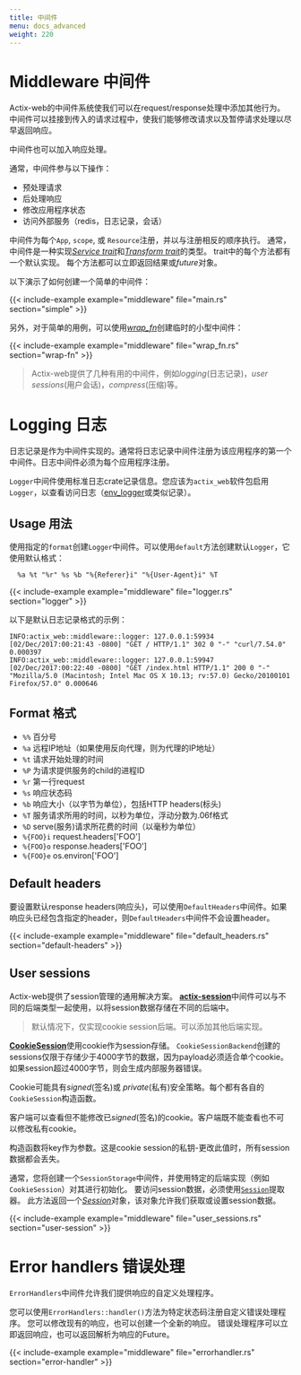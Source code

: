 ```yaml
---
title: 中间件
menu: docs_advanced
weight: 220
---
```


# Middleware 中间件

Actix-web的中间件系统使我们可以在request/response处理中添加其他行为。中间件可以挂接到传入的请求过程中，使我们能够修改请求以及暂停请求处理以尽早返回响应。

中间件也可以加入响应处理。

通常，中间件参与以下操作：

* 预处理请求
* 后处理响应
* 修改应用程序状态
* 访问外部服务（redis，日志记录，会话）

中间件为每个`App`, `scope`, 或 `Resource`注册，并以与注册相反的顺序执行。
通常，中间件是一种实现[*Service trait*][servicetrait]和[*Transform trait*][transformtrait]的类型。
trait中的每个方法都有一个默认实现。
每个方法都可以立即返回结果或*future*对象。

以下演示了如何创建一个简单的中间件：

{{< include-example example="middleware" file="main.rs" section="simple" >}}

另外，对于简单的用例，可以使用[*wrap_fn*][wrap_fn]创建临时的小型中间件：

{{< include-example example="middleware" file="wrap_fn.rs" section="wrap-fn" >}}

> Actix-web提供了几种有用的中间件，例如*logging*(日志记录)，*user sessions*(用户会话)，*compress*(压缩)等。

# Logging 日志

日志记录是作为中间件实现的。通常将日志记录中间件注册为该应用程序的第一个中间件。日志中间件必须为每个应用程序注册。

`Logger`中间件使用标准日志crate记录信息。您应该为`actix_web`软件包启用`Logger`，以查看访问日志（[env_logger][envlogger]或类似记录）。

## Usage 用法

使用指定的`format`创建`Logger`中间件。可以使用`default`方法创建默认`Logger`，它使用默认格式：

```ignore
  %a %t "%r" %s %b "%{Referer}i" "%{User-Agent}i" %T
```

{{< include-example example="middleware" file="logger.rs" section="logger" >}}

以下是默认日志记录格式的示例：

```
INFO:actix_web::middleware::logger: 127.0.0.1:59934 [02/Dec/2017:00:21:43 -0800] "GET / HTTP/1.1" 302 0 "-" "curl/7.54.0" 0.000397
INFO:actix_web::middleware::logger: 127.0.0.1:59947 [02/Dec/2017:00:22:40 -0800] "GET /index.html HTTP/1.1" 200 0 "-" "Mozilla/5.0 (Macintosh; Intel Mac OS X 10.13; rv:57.0) Gecko/20100101 Firefox/57.0" 0.000646
```

## Format 格式

- `%%`  百分号
- `%a`  远程IP地址（如果使用反向代理，则为代理的IP地址）
- `%t`  请求开始处理的时间
- `%P`  为请求提供服务的child的进程ID 
- `%r`  第一行request
- `%s`  响应状态码
- `%b`  响应大小（以字节为单位），包括HTTP headers(标头)
- `%T`  服务请求所用的时间，以秒为单位，浮动分数为.06f格式 
- `%D`  serve(服务)请求所花费的时间（以毫秒为单位）
- `%{FOO}i`  request.headers['FOO']
- `%{FOO}o`  response.headers['FOO']
- `%{FOO}e`  os.environ['FOO']

## Default headers

要设置默认response headers(响应头)，可以使用`DefaultHeaders`中间件。如果响应头已经包含指定的header，则`DefaultHeaders`中间件不会设置header。

{{< include-example example="middleware" file="default_headers.rs" section="default-headers" >}}

## User sessions

Actix-web提供了session管理的通用解决方案。 [**actix-session**][actixsession]中间件可以与不同的后端类型一起使用，以将session数据存储在不同的后端中。

> 默认情况下，仅实现cookie session后端。可以添加其他后端实现。

[**CookieSession**][cookiesession]使用cookie作为session存储。
`CookieSessionBackend`创建的sessions仅限于存储少于4000字节的数据，因为payload必须适合单个cookie。
如果session超过4000字节，则会生成内部服务器错误。

Cookie可能具有*signed*(签名)或 *private*(私有)安全策略。每个都有各自的`CookieSession`构造函数。

客户端可以查看但不能修改已*signed*(签名)的cookie。客户端既不能查看也不可以修改私有cookie。

构造函数将key作为参数。这是cookie session的私钥-更改此值时，所有session数据都会丢失。

通常，您将创建一个`SessionStorage`中间件，并使用特定的后端实现（例如`CookieSession`）对其进行初始化。
要访问session数据，必须使用[`Session`][requestsession]提取器。
此方法返回一个[*Session*][sessionobj]对象，该对象允许我们获取或设置session数据。

{{< include-example example="middleware" file="user_sessions.rs" section="user-session" >}}

# Error handlers 错误处理

`ErrorHandlers`中间件允许我们提供响应的自定义处理程序。

您可以使用`ErrorHandlers::handler()`方法为特定状态码注册自定义错误处理程序。
您可以修改现有的响应，也可以创建一个全新的响应。
错误处理程序可以立即返回响应，也可以返回解析为响应的Future。

{{< include-example example="middleware" file="errorhandler.rs" section="error-handler" >}}

[sessionobj]: https://docs.rs/actix-session/0.3.0/actix_session/struct.Session.html
[requestsession]: https://docs.rs/actix-session/0.3.0/actix_session/struct.Session.html
[cookiesession]: https://docs.rs/actix-session/0.3.0/actix_session/struct.CookieSession.html
[actixsession]: https://docs.rs/actix-session/0.3.0/actix_session/
[envlogger]: https://docs.rs/env_logger/*/env_logger/
[servicetrait]: https://docs.rs/actix-web/2/actix_web/dev/trait.Service.html
[transformtrait]: https://docs.rs/actix-web/2/actix_web/dev/trait.Transform.html
[wrap_fn]: https://docs.rs/actix-web/2/actix_web/struct.App.html#method.wrap_fn
